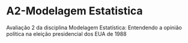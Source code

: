 # A2-Modelagem Estatistica
 Avaliação 2 da disciplina Modelagem Estatística: Entendendo a opinião política na eleição presidencial dos EUA de 1988
